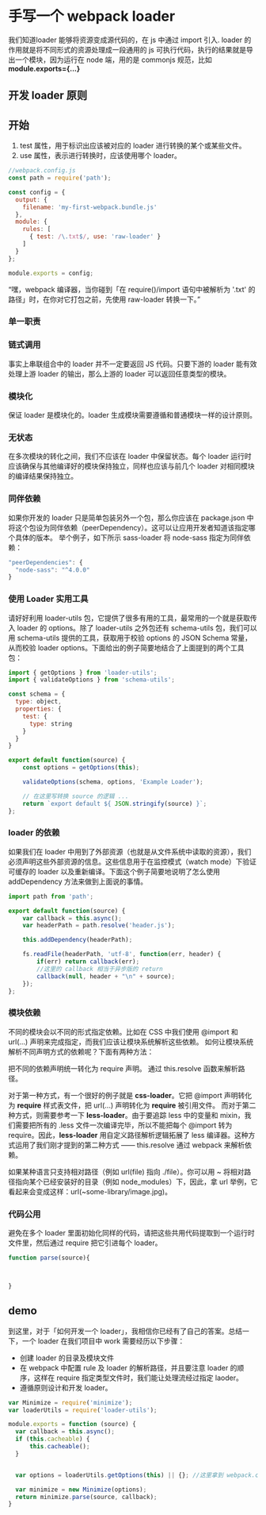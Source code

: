 # 手写一个 webpack loader

  我们知道loader 能够将资源变成源代码的，在 js 中通过 import 引入. loader 的作用就是将不同形式的资源处理成一段通用的 js 可执行代码，执行的结果就是导出一个模块，因为运行在 node 端，用的是 commonjs 规范，比如**module.exports={...}**

## 开发 loader 原则

## 开始

1. test 属性，用于标识出应该被对应的 loader 进行转换的某个或某些文件。
1. use 属性，表示进行转换时，应该使用哪个 loader。

```js
//webpack.config.js
const path = require('path');

const config = {
  output: {
    filename: 'my-first-webpack.bundle.js'
  },
  module: {
    rules: [
      { test: /\.txt$/, use: 'raw-loader' }
    ]
  }
};

module.exports = config;
```

“嘿，webpack 编译器，当你碰到「在 require()/import 语句中被解析为 '.txt' 的路径」时，在你对它打包之前，先使用 raw-loader 转换一下。”

### 单一职责

### 链式调用

事实上串联组合中的 loader 并不一定要返回 JS 代码。只要下游的 loader 能有效处理上游 loader 的输出，那么上游的 loader 可以返回任意类型的模块。

### 模块化

保证 loader 是模块化的。loader 生成模块需要遵循和普通模块一样的设计原则。

### 无状态

在多次模块的转化之间，我们不应该在 loader 中保留状态。每个 loader 运行时应该确保与其他编译好的模块保持独立，同样也应该与前几个 loader 对相同模块的编译结果保持独立。

### 同伴依赖

如果你开发的 loader 只是简单包装另外一个包，那么你应该在 package.json 中将这个包设为同伴依赖（peerDependency）。这可以让应用开发者知道该指定哪个具体的版本。
举个例子，如下所示 sass-loader 将 node-sass 指定为同伴依赖：

```js
"peerDependencies": {
  "node-sass": "^4.0.0"
}
```

### 使用 Loader 实用工具

请好好利用 loader-utils 包，它提供了很多有用的工具，最常用的一个就是获取传入 loader 的 options。除了 loader-utils 之外包还有 schema-utils 包，我们可以用 schema-utils 提供的工具，获取用于校验 options 的 JSON Schema 常量，从而校验 loader options。下面给出的例子简要地结合了上面提到的两个工具包：

```js
import { getOptions } from 'loader-utils';
import { validateOptions } from 'schema-utils';

const schema = {
  type: object,
  properties: {
    test: {
      type: string
    }
  }
}

export default function(source) {
    const options = getOptions(this);

    validateOptions(schema, options, 'Example Loader');

    // 在这里写转换 source 的逻辑 ...
    return `export default ${ JSON.stringify(source) }`;
};
```

### loader 的依赖

如果我们在 loader 中用到了外部资源（也就是从文件系统中读取的资源），我们必须声明这些外部资源的信息。这些信息用于在监控模式（watch mode）下验证可缓存的 loader 以及重新编译。下面这个例子简要地说明了怎么使用 addDependency 方法来做到上面说的事情。

```js
import path from 'path';

export default function(source) {
    var callback = this.async();
    var headerPath = path.resolve('header.js');

    this.addDependency(headerPath);

    fs.readFile(headerPath, 'utf-8', function(err, header) {
        if(err) return callback(err);
        //这里的 callback 相当于异步版的 return
        callback(null, header + "\n" + source);
    });
};

```

### 模块依赖

不同的模块会以不同的形式指定依赖。比如在 CSS 中我们使用 @import 和 url(...) 声明来完成指定，而我们应该让模块系统解析这些依赖。
如何让模块系统解析不同声明方式的依赖呢？下面有两种方法：

把不同的依赖声明统一转化为 require 声明。
通过 this.resolve 函数来解析路径。

对于第一种方式，有一个很好的例子就是 **css-loader**。它把 @import 声明转化为 **require** 样式表文件，把 url(...) 声明转化为 **require** 被引用文件。
而对于第二种方式，则需要参考一下 **less-loader**。由于要追踪 less 中的变量和 mixin，我们需要把所有的 .less 文件一次编译完毕，所以不能把每个 @import 转为 require。因此，**less-loader** 用自定义路径解析逻辑拓展了 less 编译器。这种方式运用了我们刚才提到的第二种方式 —— this.resolve 通过 webpack 来解析依赖。

如果某种语言只支持相对路径（例如 url(file) 指向 ./file）。你可以用 ~ 将相对路径指向某个已经安装好的目录（例如 node_modules）下，因此，拿 url 举例，它看起来会变成这样：url(~some-library/image.jpg)。

### 代码公用

避免在多个 loader 里面初始化同样的代码，请把这些共用代码提取到一个运行时文件里，然后通过 require 把它引进每个 loader。

```js
function parse(source){



}
```

## demo

到这里，对于「如何开发一个 loader」，我相信你已经有了自己的答案。总结一下，一个 loader 在我们项目中 work 需要经历以下步骤：

* 创建 loader 的目录及模块文件
* 在 webpack 中配置 rule 及 loader 的解析路径，并且要注意 loader 的顺序，这样在 require 指定类型文件时，我们能让处理流经过指定 laoder。
* 遵循原则设计和开发 loader。


```js
var Minimize = require('minimize');
var loaderUtils = require('loader-utils');

module.exports = function (source) {
  var callback = this.async();
  if (this.cacheable) {
      this.cacheable();
  }


  var options = loaderUtils.getOptions(this) || {}; //这里拿到 webpack.config.js 的 loader 配置

  var minimize = new Minimize(options);
  return minimize.parse(source, callback);
}

```